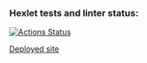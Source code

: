 ### Hexlet tests and linter status:
[![Actions Status](https://github.com/deus-ex-m/layout-designer-project-58/workflows/hexlet-check/badge.svg)](https://github.com/deus-ex-m/layout-designer-project-58/actions)

[Deployed site](http://layout-designer-project-58.deus-ex-m.surge.sh)
